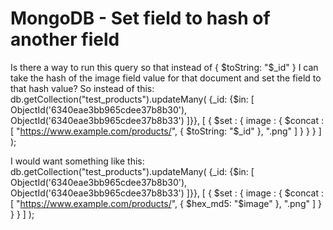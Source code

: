 
# MongoDB - Set field to hash of another field

Is there a way to run this query so that instead of { $toString: "$_id" } I can take the hash of the image field value for that document and set the field to that hash value?
So instead of this:
    db.getCollection("test_products").updateMany( {_id: {$in: [ ObjectId('6340eae3bb965cdee37b8b30'), ObjectId('6340eae3bb965cdee37b8b33') ]}}, [
    { $set : { image : { $concat : [ "https://www.example.com/products/", { $toString: "$_id" }, ".png" ] } } }
    ] );

I would want something like this:
    db.getCollection("test_products").updateMany( {_id: {$in: [ ObjectId('6340eae3bb965cdee37b8b30'), ObjectId('6340eae3bb965cdee37b8b33') ]}}, [
    { $set : { image : { $concat : [ "https://www.example.com/products/", { $hex_md5: "$image" }, ".png" ] } } }
    ] );


        